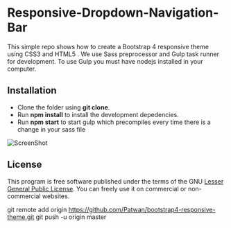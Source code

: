# Responsive-Dropdown-Navigation-Bar

This simple repo shows how to create a Bootstrap 4 responsive theme using CSS3 and HTML5 . We use Sass preprocessor and Gulp task runner for development.  To use Gulp you must have nodejs installed in your computer.

## Installation
* Clone the folder using **git clone**.
* Run **npm install** to install the development depedencies.
* Run **npm start** to start gulp which precompiles every time there is a change in your sass file

![ScreenShot](https://raw.github.com/Patwan/Responsive-Dropdown-Navigation-Bar/master/screenshot.png)


## License
This program is free software published under the terms of the GNU [Lesser General Public License](http://www.gnu.org/copyleft/lesser.html).
You can freely use it on commercial or non-commercial websites.



git remote add origin https://github.com/Patwan/bootstrap4-responsive-theme.git
git push -u origin master